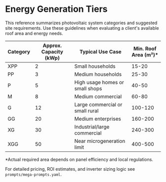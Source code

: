 # Energy Generation Tiers

This reference summarizes photovoltaic system categories and suggested site requirements. Use these guidelines when evaluating a client's available roof area and energy needs.

| Category | Approx. Capacity (kWp) | Typical Use Case | Min. Roof Area (m²)* |
|---------|----------------------|-----------------|---------------------|
| XPP | 2 | Small households | 15-20 |
| PP  | 3 | Medium households | 25-30 |
| P   | 5 | High usage homes or small shops | 40-50 |
| M   | 8 | Medium commercial | 60-80 |
| G   | 12| Large commercial or small rural | 100-120 |
| GG  | 20| Medium enterprises | 160-200 |
| XG  | 30| Industrial/large commercial | 240-300 |
| XGG | 50| Near microgeneration limit | 400-500 |

\*Actual required area depends on panel efficiency and local regulations.

For detailed pricing, ROI estimates, and inverter sizing logic see `prompts/mega-prompts.yaml`.

